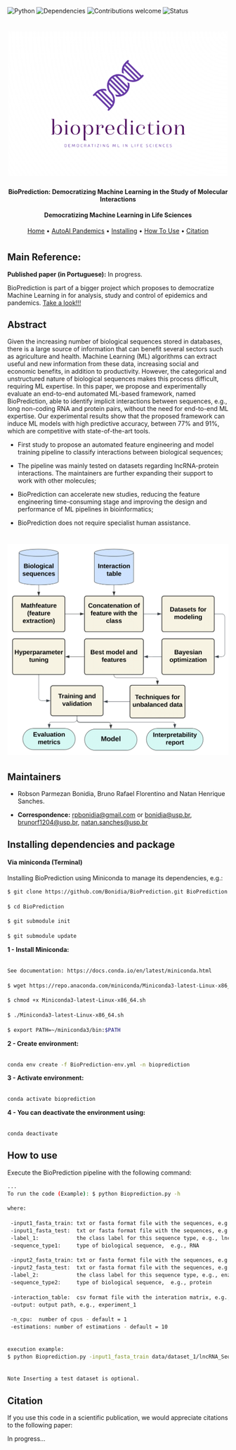 ![Python](https://img.shields.io/badge/python-v3.7-blue)
![Dependencies](https://img.shields.io/badge/dependencies-up%20to%20date-brightgreen.svg)
![Contributions welcome](https://img.shields.io/badge/contributions-welcome-orange.svg)
![Status](https://img.shields.io/badge/status-up-brightgreen)

<h1 align="center">
  <img src="https://github.com/Bonidia/BioPrediction/blob/main/misc/img/bioprediction-logo.png" alt="BioPrediction" width="500">
</h1>

<h4 align="center">BioPrediction: Democratizing Machine Learning in the Study of Molecular Interactions</h4>

<h4 align="center">Democratizing Machine Learning in Life Sciences</h4>

<p align="center">
  <a href="https://github.com/Bonidia/BioPrediction">Home</a> •
  <a href="http://autoaipandemics.icmc.usp.br">AutoAI Pandemics</a> •
  <a href="#installing-dependencies-and-package">Installing</a> •
  <a href="#how-to-use">How To Use</a> •
  <a href="#citation">Citation</a> 
</p>

<h1 align="center"></h1>


## Main Reference:

**Published paper (in Portuguese):** In progress.

BioPrediction is part of a bigger project which proposes to democratize Machine Learning in for analysis, study and control of epidemics and pandemics. [Take a look!!!](http://autoaipandemics.icmc.usp.br)

## Abstract

Given the increasing number of biological sequences stored in databases, there is a large source of information that can benefit several sectors such as agriculture and health. Machine Learning (ML) algorithms can extract useful and new information from these data, increasing social and economic benefits, in addition to productivity. However, the categorical and unstructured nature of biological sequences makes this process difficult, requiring ML expertise. In this paper, we propose and experimentally evaluate an end-to-end automated ML-based framework, named BioPrediction, able to identify implicit interactions between sequences, e.g., long non-coding RNA and protein pairs, without the need for end-to-end ML expertise. Our experimental results show that the proposed framework can induce ML models with high predictive accuracy, between 77% and 91%, which are competitive with state-of-the-art tools.

* First study to propose an automated feature engineering and model training pipeline to classify interactions between biological sequences;
    
* The pipeline was mainly tested on datasets regarding lncRNA-protein interactions. The maintainers are further expanding their support to work with other molecules;
    
* BioPrediction can accelerate new studies, reducing the feature engineering time-consuming stage and improving the design and performance of ML pipelines in bioinformatics;
    
* BioPrediction does not require specialist human assistance.

<h1 align="center">
  <img src="https://github.com/Bonidia/BioPrediction/blob/main/misc/img/workflow.png" alt="BioPrediction-Flowchart" width="600">
</h1>


## Maintainers

* Robson Parmezan Bonidia, Bruno Rafael Florentino and Natan Henrique Sanches.

* **Correspondence:** rpbonidia@gmail.com or bonidia@usp.br, brunorf1204@usp.br, natan.sanches@usp.br


## Installing dependencies and package

#### Via miniconda (Terminal)

Installing BioPrediction using Miniconda to manage its dependencies, e.g.:

```sh
$ git clone https://github.com/Bonidia/BioPrediction.git BioPrediction

$ cd BioPrediction

$ git submodule init

$ git submodule update
```

**1 - Install Miniconda:** 

```sh

See documentation: https://docs.conda.io/en/latest/miniconda.html

$ wget https://repo.anaconda.com/miniconda/Miniconda3-latest-Linux-x86_64.sh

$ chmod +x Miniconda3-latest-Linux-x86_64.sh

$ ./Miniconda3-latest-Linux-x86_64.sh

$ export PATH=~/miniconda3/bin:$PATH

```

**2 - Create environment:**

```sh

conda env create -f BioPrediction-env.yml -n bioprediction

```

**3 - Activate environment:**

```sh

conda activate bioprediction

```

**4 - You can deactivate the environment using:**

```sh

conda deactivate

```
## How to use

Execute the BioPrediction pipeline with the following command:

```sh
...
To run the code (Example): $ python Bioprediction.py -h

where:

 -input1_fasta_train: txt or fasta format file with the sequences, e.g., data/dataset_1/lncRNA_Sequence.txt
 -input1_fasta_test:  txt or fasta format file with the sequences, e.g., data/dataset_1/lncRNA_Sequence.txt
 -label_1:            the class label for this sequence type, e.g., lncRNA
 -sequence_type1:     type of biological sequence,  e.g., RNA

 -input2_fasta_train: txt or fasta format file with the sequences, e.g., data/dataset_1/protein_Sequence.txt
 -input2_fasta_test:  txt or fasta format file with the sequences, e.g., data/dataset_1/protein_Sequence.txt
 -label_2:            the class label for this sequence type, e.g., enzymes
 -sequence_type2:     type of biological sequence,  e.g., protein

 -interaction_table:  csv format file with the interation matrix, e.g., data/dataset_1/protein_Sequence.txt
 -output: output path, e.g., experiment_1

 -n_cpu:  number of cpus - default = 1
 -estimations: number of estimations - default = 10


execution example:
$ python Bioprediction.py -input1_fasta_train data/dataset_1/lncRNA_Sequence.txt -label_1 LncRNA -sequence_type1 DNA -input2_fasta_train data/dataset_1/protein_Sequence.txt -label_2 rProtein -sequence_type2 Protein -interaction_table data/dataset_1/LPI.csv -output results1


Note Inserting a test dataset is optional.
```

## Citation

If you use this code in a scientific publication, we would appreciate citations to the following paper:

In progress...
